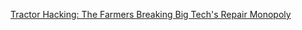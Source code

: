 [Tractor Hacking: The Farmers Breaking Big Tech's Repair Monopoly](https://www.youtube.com/watch?v=F8JCh0owT4w)
